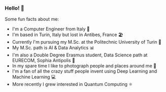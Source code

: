### Hello! 🤗

Some fun facts about me:
- I'm a Computer Engineer from Italy 🍕
- I'm based in Turin, Italy but lost in Antibes, France 🏖
- Currently I'm pursuing my M.Sc. at the Politechnic University of Turin 🤖 
- My M.Sc. path is AI & Data Analytics 📊
- I'm also a Double Degree Erasmus student, Data Science path at EURECOM, Sophia Antipolis 🌆
- In my spare time I like to photograph people and places around me 📸
- I'm a fan of all the crazy stuff people invent using Deep Learning and Machine Learning 💻
- More recently I grew interested in Quantum Computing ⚛
